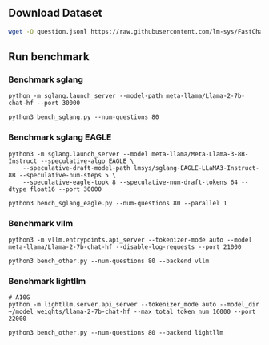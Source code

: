 ## Download Dataset

```sh
wget -O question.jsonl https://raw.githubusercontent.com/lm-sys/FastChat/main/fastchat/llm_judge/data/mt_bench/question.jsonl
```

## Run benchmark

### Benchmark sglang
```
python -m sglang.launch_server --model-path meta-llama/Llama-2-7b-chat-hf --port 30000
```

```
python3 bench_sglang.py --num-questions 80
```

### Benchmark sglang EAGLE
```
python3 -m sglang.launch_server --model meta-llama/Meta-Llama-3-8B-Instruct --speculative-algo EAGLE \
    --speculative-draft-model-path lmsys/sglang-EAGLE-LLaMA3-Instruct-8B --speculative-num-steps 5 \
    --speculative-eagle-topk 8 --speculative-num-draft-tokens 64 --dtype float16 --port 30000
```

```
python3 bench_sglang_eagle.py --num-questions 80 --parallel 1
```


### Benchmark vllm
```
python3 -m vllm.entrypoints.api_server --tokenizer-mode auto --model meta-llama/Llama-2-7b-chat-hf --disable-log-requests --port 21000
```

```
python3 bench_other.py --num-questions 80 --backend vllm
```


### Benchmark lightllm
```
# A10G
python -m lightllm.server.api_server --tokenizer_mode auto --model_dir ~/model_weights/llama-2-7b-chat-hf --max_total_token_num 16000 --port 22000
```

```
python3 bench_other.py --num-questions 80 --backend lightllm
```
